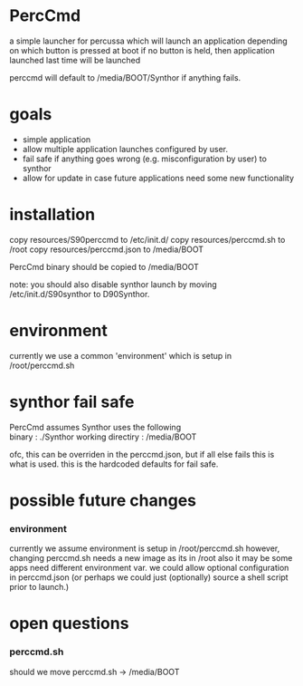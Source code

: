 # PercCmd

a simple launcher for percussa which will launch an application depending on which button is pressed at boot
if no button is held, then application launched last time will be launched

perccmd will default to /media/BOOT/Synthor if anything fails.


# goals
- simple application 
- allow multiple application launches configured by user.
- fail safe if anything goes wrong (e.g. misconfiguration by user) to synthor
- allow for update in case future applications need some new functionality 


# installation
copy resources/S90perccmd to /etc/init.d/
copy resources/perccmd.sh to /root
copy resources/perccmd.json to /media/BOOT

PercCmd binary should be copied to /media/BOOT


note:  you should also disable synthor launch by moving /etc/init.d/S90synthor to D90Synthor.

# environment
currently we use a common 'environment' which is setup in /root/perccmd.sh


# synthor fail safe
PercCmd assumes Synthor uses the following  
binary : ./Synthor
working directiry : /media/BOOT

ofc, this can be overriden in the perccmd.json, but if all else fails this is what is used.
this is the hardcoded defaults for fail safe.



# possible future changes
### environment
currently we assume environment is setup in /root/perccmd.sh 
however, changing perccmd.sh needs a new image as its in /root
also it may be some apps need different environment var.
we could allow optional configuration in perccmd.json
(or perhaps we could just (optionally) source a shell script prior to launch.)


# open questions 
### perccmd.sh
should we move perccmd.sh -> /media/BOOT

